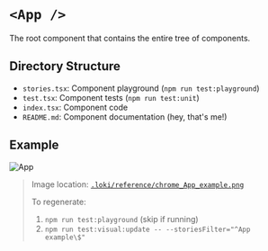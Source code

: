 # `<App />`

The root component that contains the entire tree of components.

## Directory Structure

- `stories.tsx`: Component playground (`npm run test:playground`)
- `test.tsx`: Component tests (`npm run test:unit`)
- `index.tsx`: Component code
- `README.md`: Component documentation (hey, that's me!)

## Example

![App](../../../.loki/reference/chrome_App_example.png)

> Image location: [`.loki/reference/chrome_App_example.png`](../../../.loki/reference/chrome_App_example.png)
> 
> To regenerate: 
> 1. `npm run test:playground` (skip if running)
> 1. `npm run test:visual:update -- --storiesFilter="^App example\$"`